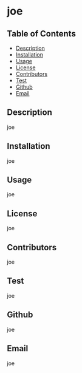 # joe 
    
 ## Table of Contents
- [Description](#description)
- [Installation](#installation)
- [Usage](#usage)
- [License](#license)
- [Contributors](#contributors)
- [Test](#test)
- [Github](#github)
- [Email](#email)

    
## Description
joe 
    
## Installation
joe 
    
## Usage
joe 
    
## License
joe 
    
## Contributors
joe 
    
## Test
joe 
    
## Github
joe 
    
## Email
joe 
    
    
    